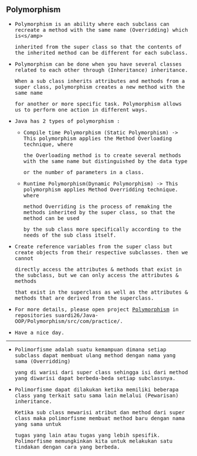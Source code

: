 ## Polymorphism

- <samp>Polymorphism is an ability where each subclass can recreate a method with the same name (Overridding) which is<s/amp> 

  <samp>inherited from the super class so that the contents of the inherited method can be different for each subclass.</samp>
  
- <samp>Polymorphism can be done when you have several classes related to each other through (Inheritance) inheritance.</samp>
  
  <samp>When a sub class inherits attributes and methods from a super class, polymorphism creates a new method with the same name</samp>
    
  <samp>for another or more specific task. Polymorphism allows us to perform one action in different ways.</samp>
  
- <samp>Java has 2 types of polymorphism :</samp>
  
    - <samp>Compile time Polymorphism (Static Polymorphism) -> This polymorphism applies the Method Overloading technique, where</samp>

      <samp>the Overloading method is to create several methods with the same name but distinguished by the data type</samp> 

      <samp>or the number of parameters in a class.</samp>
    
    - <samp>Runtime Polymorphism(Dynamic Polymorphism) -> This polymorphism applies Method Overridding technique. where</samp> 
      
      <samp>method Overriding is the process of remaking the methods inherited by the super class, so that the method can be used</samp> 
      
      <samp>by the sub class more specifically according to the needs of the sub class itself.</samp>
  
- <samp>Create reference variables from the super class but create objects from their respective subclasses. then we cannot</samp>
  
  <samp>directly access the attributes & methods that exist in the subclass, but we can only access the attributes & methods</samp>
  
  <samp>that exist in the superclass as well as the attributes & methods that are derived from the superclass.</samp>

- <samp>For more details, please open project [Polymorphism](https://github.com/suardi26/Java-OOP/tree/main/Polymorphism/src/com/practice) in repositories suardi26/Java-OOP/Polymorphism/src/com/practice/.</samp>

- <samp>Have a nice day.</samp>

---

- <samp>Polimorfisme adalah suatu kemampuan dimana setiap subclass dapat membuat ulang method dengan nama yang sama (Overridding)</samp> 
  
  <samp>yang di warisi dari super class sehingga isi dari method yang diwarisi dapat berbeda-beda setiap subclassnya.</samp>
  
- <samp>Polimorfisme dapat dilakukan ketika memiliki beberapa class yang terkait satu sama lain melalui (Pewarisan) inheritance.</samp>
  
  <samp>Ketika sub class mewarisi atribut dan method dari super class maka polimorfisme membuat method baru dengan nama yang sama untuk</samp> 
  
  <samp>tugas yang lain atau tugas yang lebih spesifik. Polimorfisme memungkinkan kita untuk melakukan satu tindakan dengan cara yang berbeda.</samp>
